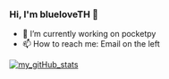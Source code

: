 ### Hi, I'm blueloveTH 👋

- 🔭 I’m currently working on pocketpy
- 📫 How to reach me: Email on the left

[![my_gitHub_stats](https://github-readme-stats.vercel.app/api?username=blueloveTH)]()
